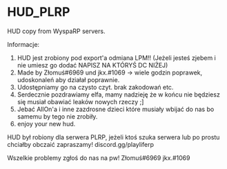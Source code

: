 # HUD_PLRP
HUD copy from WyspaRP servers.

Informacje:
1. HUD jest zrobiony pod export'a odmiana LPM!! (Jeżeli jesteś zjebem i nie umiesz go dodać NAPISZ NA KTÓRYŚ DC NIŻEJ)
2. Made by Złomuś#6969 und jkx.#1069 -> wiele godzin poprawek, udoskonaleń aby działał poprawnie.
3. Udostępniamy go na czysto czyt. brak zakodowań etc.
4. Serdecznie pozdrawiamy elfa, mamy nadzieję że w końcu nie będziesz się musiał obawiać leaków nowych rzeczy ;]
5. Jebać AllOn'a i inne zazdrosne dzieci które musiały wbijać do nas bo samemu by tego nie zrobiły.
6. enjoy your new hud.

HUD był robiony dla serwera PLRP, jeżeli ktoś szuka serwera lub po prostu chciałby obczaić zapraszamy!
discord.gg/playliferp

Wszelkie problemy zgłoś do nas na pw!
Złomuś#6969
jkx.#1069
